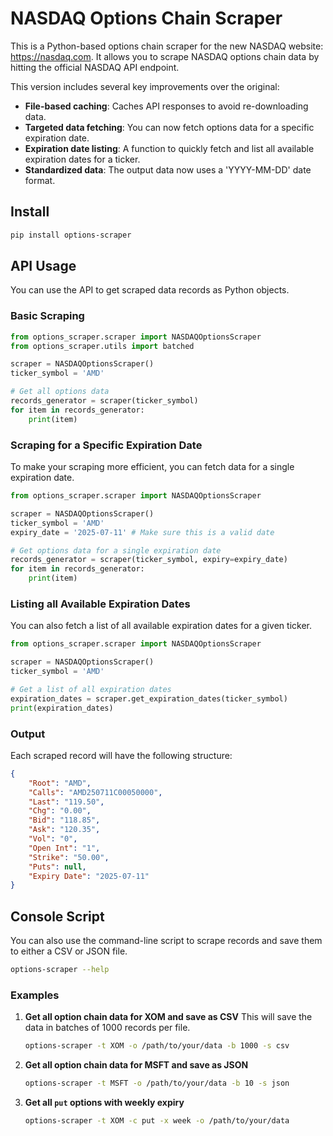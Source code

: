 # NASDAQ Options Chain Scraper

This is a Python-based options chain scraper for the new NASDAQ website: <https://nasdaq.com>. It allows you to scrape NASDAQ options chain data by hitting the official NASDAQ API endpoint.

This version includes several key improvements over the original:

* **File-based caching**: Caches API responses to avoid re-downloading data.
* **Targeted data fetching**: You can now fetch options data for a specific expiration date.
* **Expiration date listing**: A function to quickly fetch and list all available expiration dates for a ticker.
* **Standardized data**: The output data now uses a 'YYYY-MM-DD' date format.

## Install

```bash
pip install options-scraper
```

## API Usage

You can use the API to get scraped data records as Python objects.

### Basic Scraping

```python
from options_scraper.scraper import NASDAQOptionsScraper
from options_scraper.utils import batched

scraper = NASDAQOptionsScraper()
ticker_symbol = 'AMD'

# Get all options data
records_generator = scraper(ticker_symbol)
for item in records_generator:
    print(item)
```

### Scraping for a Specific Expiration Date

To make your scraping more efficient, you can fetch data for a single expiration date.

```python
from options_scraper.scraper import NASDAQOptionsScraper

scraper = NASDAQOptionsScraper()
ticker_symbol = 'AMD'
expiry_date = '2025-07-11' # Make sure this is a valid date

# Get options data for a single expiration date
records_generator = scraper(ticker_symbol, expiry=expiry_date)
for item in records_generator:
    print(item)
```

### Listing all Available Expiration Dates

You can also fetch a list of all available expiration dates for a given ticker.

```python
from options_scraper.scraper import NASDAQOptionsScraper

scraper = NASDAQOptionsScraper()
ticker_symbol = 'AMD'

# Get a list of all expiration dates
expiration_dates = scraper.get_expiration_dates(ticker_symbol)
print(expiration_dates)
```

### Output

Each scraped record will have the following structure:

```json
{
    "Root": "AMD",
    "Calls": "AMD250711C00050000",
    "Last": "119.50",
    "Chg": "0.00",
    "Bid": "118.85",
    "Ask": "120.35",
    "Vol": "0",
    "Open Int": "1",
    "Strike": "50.00",
    "Puts": null,
    "Expiry Date": "2025-07-11"
}
```

## Console Script

You can also use the command-line script to scrape records and save them to either a CSV or JSON file.

```bash
options-scraper --help
```

### Examples

1.  **Get all option chain data for XOM and save as CSV**
    This will save the data in batches of 1000 records per file.

    ```bash
    options-scraper -t XOM -o /path/to/your/data -b 1000 -s csv
    ```

2.  **Get all option chain data for MSFT and save as JSON**

    ```bash
    options-scraper -t MSFT -o /path/to/your/data -b 10 -s json
    ```

3.  **Get all `put` options with weekly expiry**

    ```bash
    options-scraper -t XOM -c put -x week -o /path/to/your/data
    
